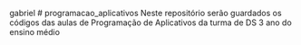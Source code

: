 gabriel # programacao_aplicativos
Neste repositório serão guardados os códigos das aulas de Programação de Aplicativos da turma de DS 3 ano do ensino médio 
